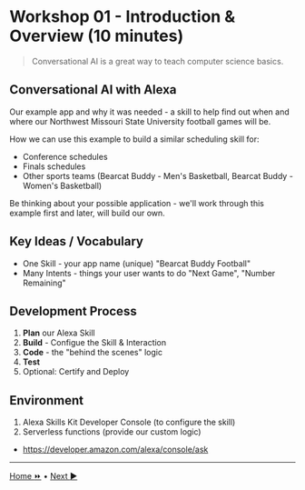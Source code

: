 # Workshop 01 - Introduction & Overview (10 minutes)

> Conversational AI is a great way to teach computer science basics. 

## Conversational AI with Alexa

Our example app and why it was needed - a skill to help find out when and where our Northwest Missouri State University football games will be. 

How we can use this example to build a similar scheduling skill for:

- Conference schedules
- Finals schedules
- Other sports teams (Bearcat Buddy - Men's Basketball, Bearcat Buddy - Women's Basketball)

Be thinking about your possible application - we'll work through this example first and later, will build our own. 

## Key Ideas / Vocabulary

- One Skill - your app name (unique) "Bearcat Buddy Football"
- Many Intents - things your user wants to do "Next Game", "Number Remaining"

## Development Process

1. **Plan** our Alexa Skill
2. **Build** - Configue the Skill & Interaction
3. **Code** - the "behind the scenes" logic 
4. **Test** 
5. Optional: Certify and Deploy

## Environment

1. Alexa Skills Kit Developer Console (to configure the skill)
2. Serverless functions (provide our custom logic)

- <https://developer.amazon.com/alexa/console/ask>

---

[ Home :fast_forward:](./README.md) • [Next :arrow_forward:](./workshop-02.md)
